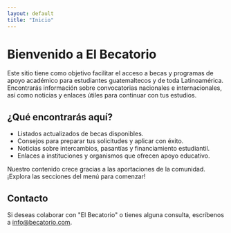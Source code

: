 ```yaml
---
layout: default
title: "Inicio"
---
```


# Bienvenido a **El Becatorio**

Este sitio tiene como objetivo facilitar el acceso a becas y programas de
apoyo académico para estudiantes guatemaltecos y de toda Latinoamérica.
Encontrarás información sobre convocatorias nacionales e internacionales,
así como noticias y enlaces útiles para continuar con tus estudios.

## ¿Qué encontrarás aquí?

- Listados actualizados de becas disponibles.
- Consejos para preparar tus solicitudes y aplicar con éxito.
- Noticias sobre intercambios, pasantías y financiamiento estudiantil.
- Enlaces a instituciones y organismos que ofrecen apoyo educativo.

Nuestro contenido crece gracias a las aportaciones de la comunidad. ¡Explora
las secciones del menú para comenzar!

## Contacto

Si deseas colaborar con "El Becatorio" o tienes alguna consulta, escríbenos a [info@becatorio.com](mailto:info@becatorio.com).
